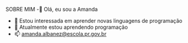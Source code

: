 SOBRE MIM
-👋 Olá, eu sou a Amanda 
- 👀 Estou interessada em aprender novas linguagens de programação 
- 🌱 Atualmente estou aprendendo programação 
- 📫 amanda.albanez@escola.pr.gov.br
